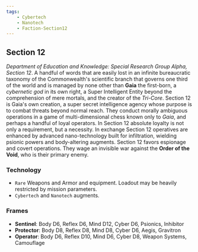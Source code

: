 ```yaml
---
tags:
    - Cybertech
    - Nanotech
    - Faction-Section12
---
```


## Section 12

*Department of Education and Knowledge: Special Research Group Alpha, Section 12*. A handful of words that are easily lost in an infinite bureaucratic taxonomy of the Commonwealth's scientific branch that governs one third of the world and is managed by none other than **Gaia** the first-born, a *cybernetic god* in its own right, a Super Intelligent Entity beyond the comprehension of mere mortals, and the creator of the *Tri-Core*. Section 12 is Gaia's own creation, a super secret intelligence agency whose purpose is to combat threats beyond normal reach. They conduct morally ambiguous operations in a game of multi-dimensional chess known only to *Gaia*, and perhaps a handful of loyal operators. In Section 12 absolute loyalty is not only a requirement, but a necessity. In exchange Section 12 operatives are enhanced by advanced nano-technology built for infiltration, wielding psionic powers and body-altering augments. Section 12 favors espionage and covert operations. They wage an invisible war against the **Order of the Void**, who is their primary enemy.

### Technology

- `Rare` Weapons and Armor and equipment. Loadout may be heavily restricted by mission parameters.
- `Cybertech` and `Nanotech` augments.

### Frames

- **Sentinel**: Body D6, Reflex D6, Mind D12, Cyber D6, Psionics, Inhibitor
- **Protector**: Body D8, Reflex D8, Mind D8, Cyber D6, Aegis, Gravitron
- **Operator**: Body D6, Reflex D10, Mind D6, Cyber D8, Weapon Systems, Camouflage